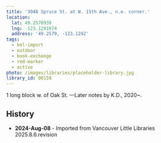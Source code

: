 ```yaml
---
title: '3048 Spruce St. at W. 15th Ave., n.e. corner.'
location:
  lat: 49.2578939
  lng: -123.1291974
  address: '49.2579, -123.1292'
tags:
  - kml-import
  - outdoor
  - book-exchange
  - red-marker
  - active
photo: /images/libraries/placeholder-library.jpg
library_id: 00159
---
```

1 long block w. of Oak St.
—Later notes by K.D., 2020~.

## History
- **2024-Aug-08** - Imported from Vancouver Little Libraries 2025.8.6.revision
